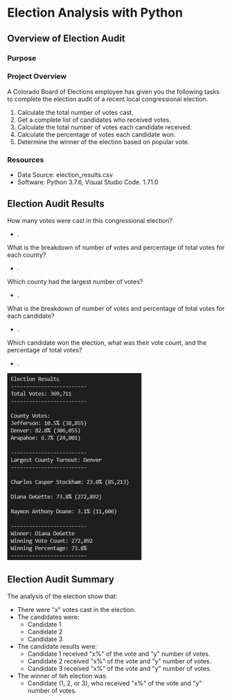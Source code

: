 # Election Analysis with Python

## Overview of Election Audit

### Purpose

### Project Overview
A Colorado Board of Elections employee has given you the following tasks to complete the election audit of a recent local congressional election.

1. Calculate the total number of votes cast.
2. Get a complete list of candidates who received votes.
3. Calculate the total number of votes each candidate received.
4. Calculate the percentage of votes each candidate won.
5. Determine the winner of the election based on popular vote.

### Resources
- Data Source: election_results.csv
- Software: Python 3.7.6, Visual Studio Code. 1.71.0

## Election Audit Results 
How many votes were cast in this congressional election? 
  - .

What is the breakdown of number of votes and percentage of total votes for each county? 
  - .

Which county had the largest number of votes? 
  - .

What is the breakdown of number of votes and percentage of total votes for each candidate? 
  - .
  
Which candidate won the election, what was their vote count, and the percentage of total votes? 
  - . 
  
![Election Results](Resources/Election_Results_Command_Line.png)

## Election Audit Summary
The analysis of the election show that:
- There were "x" votes cast in the election.
- The candidates were:
  - Candidate 1
  - Candidate 2
  - Candidate 3
- The candidate results were:
  - Candidate 1 received "x%" of the vote and "y" number of votes.
  - Candidate 2 received "x%" of the vote and "y" number of votes.
  - Candidate 3 received "x%" of the vote and "y" number of votes.
- The winner of teh election was:
  - Candidate (1, 2, or 3), who received "x%" of the vote and "y" number of votes.
